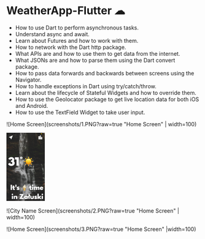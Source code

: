 # WeatherApp-Flutter ☁

- How to use Dart to perform asynchronous tasks.
- Understand async and await.
- Learn about Futures and how to work with them.
- How to network with the Dart http package.
- What APIs are and how to use them to get data from the internet.
- What JSONs are and how to parse them using the Dart convert package.
- How to pass data forwards and backwards between screens using the Navigator.
- How to handle exceptions in Dart using try/catch/throw.
- Learn about the lifecycle of Stateful Widgets and how to override them.
- How to use the Geolocator package to get live location data for both iOS and Android.
- How to use the TextField Widget to take user input.

![Home Screen](screenshots/1.PNG?raw=true "Home Screen" | width=100)

<img src="screenshots/1.PNG" width="100">

![City Name Screen](screenshots/2.PNG?raw=true "Home Screen" | width=100)

![Home Screen](screenshots/3.PNG?raw=true "Home Screen" |width=100)

